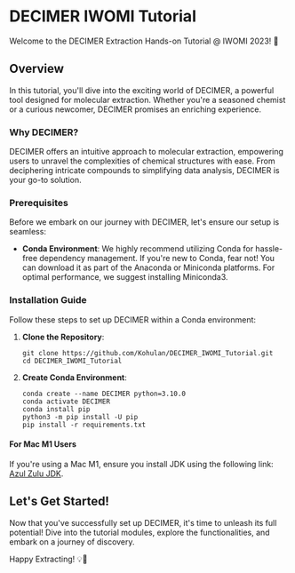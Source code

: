 # DECIMER IWOMI Tutorial

Welcome to the DECIMER Extraction Hands-on Tutorial @ IWOMI 2023! 🎉

## Overview

In this tutorial, you'll dive into the exciting world of DECIMER, a powerful tool designed for molecular extraction. Whether you're a seasoned chemist or a curious newcomer, DECIMER promises an enriching experience.

### Why DECIMER?

DECIMER offers an intuitive approach to molecular extraction, empowering users to unravel the complexities of chemical structures with ease. From deciphering intricate compounds to simplifying data analysis, DECIMER is your go-to solution.

### Prerequisites

Before we embark on our journey with DECIMER, let's ensure our setup is seamless:

- **Conda Environment**: We highly recommend utilizing Conda for hassle-free dependency management. If you're new to Conda, fear not! You can download it as part of the Anaconda or Miniconda platforms. For optimal performance, we suggest installing Miniconda3.

### Installation Guide

Follow these steps to set up DECIMER within a Conda environment:

1. **Clone the Repository**:
   ```shell
   git clone https://github.com/Kohulan/DECIMER_IWOMI_Tutorial.git
   cd DECIMER_IWOMI_Tutorial
   ```
2. **Create Conda Environment**:
   ```shell
   conda create --name DECIMER python=3.10.0
   conda activate DECIMER
   conda install pip
   python3 -m pip install -U pip
   pip install -r requirements.txt
   ```


#### For Mac M1 Users

If you're using a Mac M1, ensure you install JDK using the following link: [Azul Zulu JDK](https://www.azul.com/downloads/?os=macos&architecture=arm-64-bit&package=jdk#zulu).

## Let's Get Started!

Now that you've successfully set up DECIMER, it's time to unleash its full potential! Dive into the tutorial modules, explore the functionalities, and embark on a journey of discovery.

Happy Extracting! 💡🔬
